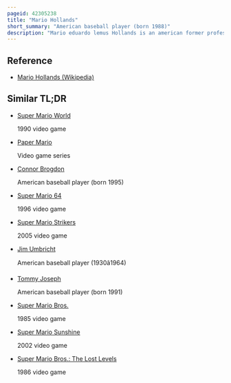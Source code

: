 ```yaml
---
pageid: 42305238
title: "Mario Hollands"
short_summary: "American baseball player (born 1988)"
description: "Mario eduardo lemus Hollands is an american former professional left-handed Relief Pitcher. He played in Major League Baseball for the Philadelphia Phillies in 2014."
---
```


## Reference

- [Mario Hollands (Wikipedia)](https://en.wikipedia.org/?curid=42305238)

## Similar TL;DR

- [Super Mario World](/tldr/en/super-mario-world)

  1990 video game

- [Paper Mario](/tldr/en/paper-mario)

  Video game series

- [Connor Brogdon](/tldr/en/connor-brogdon)

  American baseball player (born 1995)

- [Super Mario 64](/tldr/en/super-mario-64)

  1996 video game

- [Super Mario Strikers](/tldr/en/super-mario-strikers)

  2005 video game

- [Jim Umbricht](/tldr/en/jim-umbricht)

  American baseball player (1930â1964)

- [Tommy Joseph](/tldr/en/tommy-joseph)

  American baseball player (born 1991)

- [Super Mario Bros.](/tldr/en/super-mario-bros)

  1985 video game

- [Super Mario Sunshine](/tldr/en/super-mario-sunshine)

  2002 video game

- [Super Mario Bros.: The Lost Levels](/tldr/en/super-mario-bros-the-lost-levels)

  1986 video game
